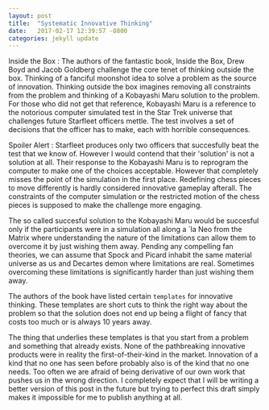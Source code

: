 ```yaml
---
layout: post
title:  "Systematic Innovative Thinking"
date:   2017-02-17 12:39:57 -0800
categories: jekyll update
---
```


Inside the Box : The authors of the fantastic book, Inside the Box, Drew Boyd and Jacob Goldberg challenge the core tenet of thinking outside the box. Thinking of a fanciful moonshot idea to solve a problem as the source of innovation. Thinking outside the box imagines removing all constraints from the problem and thinking of a Kobayashi Maru solution to the problem. For those who did not get that reference, Kobayashi Maru is a reference to the notorious computer simulated test in the Star Trek universe that challenges future Starfleet officers mettle. The test involves a set of decisions that the officer has to make, each with horrible consequences. 

Spoiler Alert : Starfleet produces only two officers that succesfully beat the test that we know of. However I would contend that their 'solution' is not a solution at all. Their response to the Kobayashi Maru is to reprogram the  computer to make one of the choices acceptable. However that completely misses the point of the simulation in the first place. Redefining chess pieces to move differently is hardly considered innovative gameplay afterall. The constraints of the computer simulation or the restricted motion of the chess pieces is supposed to make the challenge more engaging. 

The so called succesful solution to the Kobayashi Maru would be succesful only if the participants were in a simulation all along a `la Neo from the Matrix where understanding the nature of the limitations can allow them to overcome it by just wishing them away. Pending any compelling fan theories, we can assume that Spock and Picard inhabit the same material universe as us and Decartes demon where limitations are real. Sometimes overcoming these limitations is significantly harder than just wishing them away.

The authors of the book have listed certain `templates` for innovative thinking. These templates are short cuts to think the right way about the problem so that the solution does not end up being a flight of fancy that costs too much or is always 10 years away.

The thing that underlies these templates is that you start from a problem and something that already exists. None of the pathbreaking innovative products were in reality the first-of-their-kind in the market. Innovation of a kind that no one has seen before probably also is of the kind that no one needs. Too often we are afraid of being derivative of our own work that pushes us in the wrong direction. I completely expect that I will be writing a better version of this post in the future but trying to perfect this draft simply makes it impossible for me to publish anything at all. 



